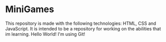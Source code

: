 # MiniGames
This repository is made with the following technologies: HTML, CSS and JavaScript. It is intended to be a repository for working on the abilities that im learning.
Hello World! I'm using Git!